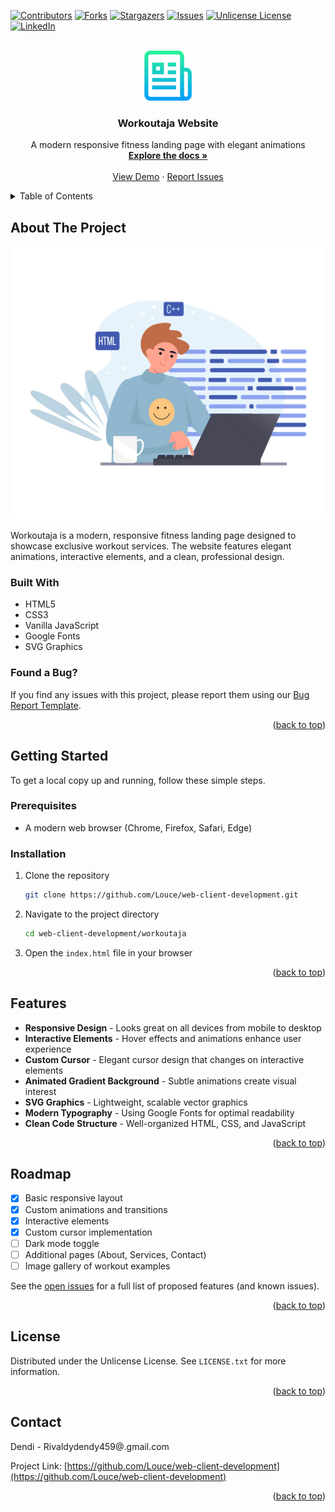<a id="readme-top"></a>


[![Contributors][contributors-shield]][contributors-url]
[![Forks][forks-shield]][forks-url]
[![Stargazers][stars-shield]][stars-url]
[![Issues][issues-shield]][issues-url]
[![Unlicense License][license-shield]][license-url]
[![LinkedIn][linkedin-shield]][linkedin-url]



<!-- PROJECT LOGO -->
<br />
<div align="center">
  <a href="https://github.com/Louce/web-client-development">
    <img src="workoutaja/images/logo.png" alt="Logo" width="80" height="80">
  </a>

  <h3 align="center">Workoutaja Website</h3>

  <p align="center">
    A modern responsive fitness landing page with elegant animations
    <br />
    <a href="https://github.com/Louce/web-client-development"><strong>Explore the docs »</strong></a>
    <br />
    <br />
    <a href="https://github.com/Louce/web-client-development">View Demo</a>
    &middot;
    <a href="https://github.com/Louce/web-client-development/issues/new?template=bug-report---.md&labels=bug">Report Issues</a>
  </p>
</div>



<!-- TABLE OF CONTENTS -->
<details>
  <summary>Table of Contents</summary>
  <ol>
    <li>
      <a href="#about-the-project">About The Project</a>
      <ul>
        <li><a href="#built-with">Built With</a></li>
      </ul>
    </li>
    <li>
      <a href="#getting-started">Getting Started</a>
      <ul>
        <li><a href="#prerequisites">Prerequisites</a></li>
        <li><a href="#installation">Installation</a></li>
      </ul>
    </li>
    <li><a href="#features">Features</a></li>
    <li><a href="#roadmap">Roadmap</a></li>
    <li><a href="#license">License</a></li>
    <li><a href="#contact">Contact</a></li>
  </ol>
</details>



<!-- ABOUT THE PROJECT -->
## About The Project

[![Product Name Screen Shot][product-screenshot]](https://example.com)

Workoutaja is a modern, responsive fitness landing page designed to showcase exclusive workout services. The website features elegant animations, interactive elements, and a clean, professional design.

### Built With

* HTML5
* CSS3
* Vanilla JavaScript
* Google Fonts
* SVG Graphics

### Found a Bug?
If you find any issues with this project, please report them using our [Bug Report Template](https://github.com/Louce/web-client-development/issues/new?template=bug-report---.md&labels=bug).

<p align="right">(<a href="#readme-top">back to top</a>)</p>


<!-- GETTING STARTED -->
## Getting Started

To get a local copy up and running, follow these simple steps.

### Prerequisites

* A modern web browser (Chrome, Firefox, Safari, Edge)

### Installation

1. Clone the repository
   ```sh
   git clone https://github.com/Louce/web-client-development.git
   ```
2. Navigate to the project directory
   ```sh
   cd web-client-development/workoutaja
   ```
3. Open the `index.html` file in your browser

<p align="right">(<a href="#readme-top">back to top</a>)</p>

<!-- FEATURES -->
## Features

* **Responsive Design** - Looks great on all devices from mobile to desktop
* **Interactive Elements** - Hover effects and animations enhance user experience
* **Custom Cursor** - Elegant cursor design that changes on interactive elements
* **Animated Gradient Background** - Subtle animations create visual interest
* **SVG Graphics** - Lightweight, scalable vector graphics
* **Modern Typography** - Using Google Fonts for optimal readability
* **Clean Code Structure** - Well-organized HTML, CSS, and JavaScript

<p align="right">(<a href="#readme-top">back to top</a>)</p>

<!-- ROADMAP -->
## Roadmap

- [x] Basic responsive layout
- [x] Custom animations and transitions
- [x] Interactive elements
- [x] Custom cursor implementation
- [ ] Dark mode toggle
- [ ] Additional pages (About, Services, Contact)
- [ ] Image gallery of workout examples

See the [open issues](https://github.com/Louce/web-client-development/issues) for a full list of proposed features (and known issues).

<p align="right">(<a href="#readme-top">back to top</a>)</p>




<!-- LICENSE -->
## License

Distributed under the Unlicense License. See `LICENSE.txt` for more information.

<p align="right">(<a href="#readme-top">back to top</a>)</p>



<!-- CONTACT -->
## Contact

Dendi - Rivaldydendy459@.gmail.com

Project Link: [https://github.com/Louce/web-client-development](https://github.com/Louce/web-client-development)

<p align="right">(<a href="#readme-top">back to top</a>)</p>



<!-- MARKDOWN LINKS & IMAGES -->
<!-- https://www.markdownguide.org/basic-syntax/#reference-style-links -->
[contributors-shield]: https://img.shields.io/github/contributors/Louce/web-client-development.svg?style=for-the-badge
[contributors-url]: https://github.com/Louce/web-client-development/graphs/contributors
[forks-shield]: https://img.shields.io/github/forks/Louce/web-client-development.svg?style=for-the-badge
[forks-url]: https://github.com/Louce/web-client-development/forks
[stars-shield]: https://img.shields.io/github/stars/Louce/web-client-development.svg?style=for-the-badge
[stars-url]: https://github.com/Louce/web-client-development/stargazers
[issues-shield]: https://img.shields.io/github/issues/Louce/web-client-development.svg?style=for-the-badge
[issues-url]:https://github.com/Louce/web-client-development/issues
[license-shield]: https://img.shields.io/github/license/Louce/web-client-development.svg?style=for-the-badge
[license-url]:https://github.com/Louce/web-client-development/blob/main/LICENSE.txt
[linkedin-shield]: https://img.shields.io/badge/-LinkedIn-black.svg?style=for-the-badge&logo=linkedin&colorB=555
[linkedin-url]: https://www.linkedin.com/in/dendyrivaldi/
[product-screenshot]: workoutaja/images/screenshot.png

